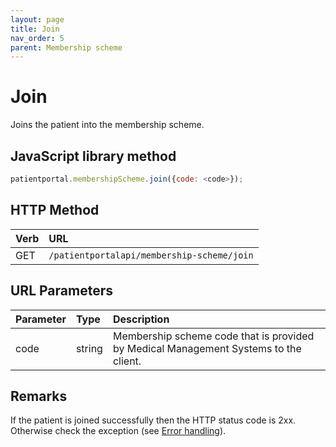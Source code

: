 ```yaml
---
layout: page
title: Join
nav_order: 5
parent: Membership scheme
---
```


# Join

Joins the patient into the membership scheme.

## JavaScript library method

```javascript
patientportal.membershipScheme.join({code: <code>});
```

## HTTP Method

| Verb | URL                                               |
|:-----|:--------------------------------------------------|
| GET | `/patientportalapi/membership-scheme/join` |

## URL Parameters

| Parameter | Type   | Description                                                 |
|:----------|:-------|:------------------------------------------------------------|
| code | string | Membership scheme code that is provided by Medical Management Systems to the client. |

## Remarks

If the patient is joined successfully then the HTTP status code is 2xx. Otherwise check the exception (see [Error handling](../error-handling/error-handling)).
